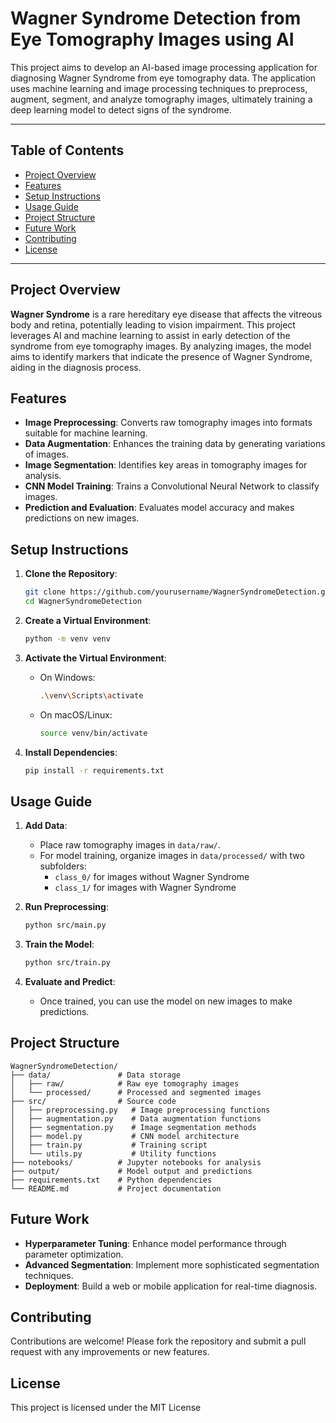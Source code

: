 
# Wagner Syndrome Detection from Eye Tomography Images using AI

This project aims to develop an AI-based image processing application for diagnosing Wagner Syndrome from eye tomography data. The application uses machine learning and image processing techniques to preprocess, augment, segment, and analyze tomography images, ultimately training a deep learning model to detect signs of the syndrome.

---

## Table of Contents
- [Project Overview](#project-overview)
- [Features](#features)
- [Setup Instructions](#setup-instructions)
- [Usage Guide](#usage-guide)
- [Project Structure](#project-structure)
- [Future Work](#future-work)
- [Contributing](#contributing)
- [License](#license)

---

## Project Overview

**Wagner Syndrome** is a rare hereditary eye disease that affects the vitreous body and retina, potentially leading to vision impairment. This project leverages AI and machine learning to assist in early detection of the syndrome from eye tomography images. By analyzing images, the model aims to identify markers that indicate the presence of Wagner Syndrome, aiding in the diagnosis process.

## Features

- **Image Preprocessing**: Converts raw tomography images into formats suitable for machine learning.
- **Data Augmentation**: Enhances the training data by generating variations of images.
- **Image Segmentation**: Identifies key areas in tomography images for analysis.
- **CNN Model Training**: Trains a Convolutional Neural Network to classify images.
- **Prediction and Evaluation**: Evaluates model accuracy and makes predictions on new images.

## Setup Instructions

1. **Clone the Repository**:
   ```bash
   git clone https://github.com/yourusername/WagnerSyndromeDetection.git
   cd WagnerSyndromeDetection
   ```

2. **Create a Virtual Environment**:
   ```bash
   python -m venv venv
   ```

3. **Activate the Virtual Environment**:
   - On Windows:
     ```bash
     .\venv\Scripts\activate
     ```
   - On macOS/Linux:
     ```bash
     source venv/bin/activate
     ```

4. **Install Dependencies**:
   ```bash
   pip install -r requirements.txt
   ```

## Usage Guide

1. **Add Data**:
   - Place raw tomography images in `data/raw/`.
   - For model training, organize images in `data/processed/` with two subfolders:
     - `class_0/` for images without Wagner Syndrome
     - `class_1/` for images with Wagner Syndrome

2. **Run Preprocessing**:
   ```bash
   python src/main.py
   ```

3. **Train the Model**:
   ```bash
   python src/train.py
   ```

4. **Evaluate and Predict**:
   - Once trained, you can use the model on new images to make predictions.

## Project Structure

```plaintext
WagnerSyndromeDetection/
├── data/               # Data storage
│   ├── raw/            # Raw eye tomography images
│   └── processed/      # Processed and segmented images
├── src/                # Source code
│   ├── preprocessing.py   # Image preprocessing functions
│   ├── augmentation.py    # Data augmentation functions
│   ├── segmentation.py    # Image segmentation methods
│   ├── model.py           # CNN model architecture
│   ├── train.py           # Training script
│   └── utils.py           # Utility functions
├── notebooks/          # Jupyter notebooks for analysis
├── output/             # Model output and predictions
├── requirements.txt    # Python dependencies
└── README.md           # Project documentation
```

## Future Work

- **Hyperparameter Tuning**: Enhance model performance through parameter optimization.
- **Advanced Segmentation**: Implement more sophisticated segmentation techniques.
- **Deployment**: Build a web or mobile application for real-time diagnosis.

## Contributing

Contributions are welcome! Please fork the repository and submit a pull request with any improvements or new features.

## License

This project is licensed under the MIT License 
